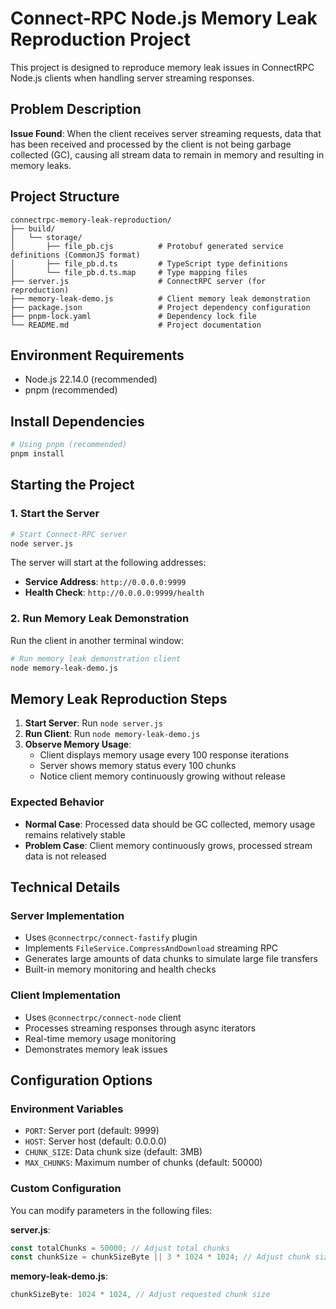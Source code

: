 # Connect-RPC Node.js Memory Leak Reproduction Project

This project is designed to reproduce memory leak issues in ConnectRPC Node.js clients when handling server streaming responses.

## Problem Description

**Issue Found**: When the client receives server streaming requests, data that has been received and processed by the client is not being garbage collected (GC), causing all stream data to remain in memory and resulting in memory leaks.

## Project Structure

```
connectrpc-memory-leak-reproduction/
├── build/
│   └── storage/
│       ├── file_pb.cjs          # Protobuf generated service definitions (CommonJS format)
│       ├── file_pb.d.ts         # TypeScript type definitions
│       └── file_pb.d.ts.map     # Type mapping files
├── server.js                    # ConnectRPC server (for reproduction)
├── memory-leak-demo.js          # Client memory leak demonstration
├── package.json                 # Project dependency configuration
├── pnpm-lock.yaml               # Dependency lock file
└── README.md                    # Project documentation
```

## Environment Requirements

- Node.js 22.14.0 (recommended)
- pnpm (recommended)

## Install Dependencies

```bash
# Using pnpm (recommended)
pnpm install
```

## Starting the Project

### 1. Start the Server

```bash
# Start Connect-RPC server
node server.js
```

The server will start at the following addresses:
- **Service Address**: `http://0.0.0.0:9999`
- **Health Check**: `http://0.0.0.0:9999/health`

### 2. Run Memory Leak Demonstration

Run the client in another terminal window:

```bash
# Run memory leak demonstration client
node memory-leak-demo.js
```

## Memory Leak Reproduction Steps

1. **Start Server**: Run `node server.js`
2. **Run Client**: Run `node memory-leak-demo.js`
3. **Observe Memory Usage**:
   - Client displays memory usage every 100 response iterations
   - Server shows memory status every 100 chunks
   - Notice client memory continuously growing without release

### Expected Behavior

- **Normal Case**: Processed data should be GC collected, memory usage remains relatively stable
- **Problem Case**: Client memory continuously grows, processed stream data is not released

## Technical Details

### Server Implementation
- Uses `@connectrpc/connect-fastify` plugin
- Implements `FileService.CompressAndDownload` streaming RPC
- Generates large amounts of data chunks to simulate large file transfers
- Built-in memory monitoring and health checks

### Client Implementation
- Uses `@connectrpc/connect-node` client
- Processes streaming responses through async iterators
- Real-time memory usage monitoring
- Demonstrates memory leak issues

## Configuration Options

### Environment Variables

- `PORT`: Server port (default: 9999)
- `HOST`: Server host (default: 0.0.0.0)
- `CHUNK_SIZE`: Data chunk size (default: 3MB)
- `MAX_CHUNKS`: Maximum number of chunks (default: 50000)

### Custom Configuration

You can modify parameters in the following files:

**server.js**:
```javascript
const totalChunks = 50000; // Adjust total chunks
const chunkSize = chunkSizeByte || 3 * 1024 * 1024; // Adjust chunk size
```

**memory-leak-demo.js**:
```javascript
chunkSizeByte: 1024 * 1024, // Adjust requested chunk size
```
